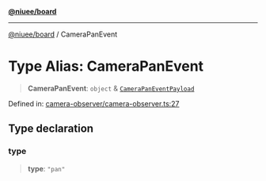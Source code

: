 [**@niuee/board**](../README.md)

***

[@niuee/board](../globals.md) / CameraPanEvent

# Type Alias: CameraPanEvent

> **CameraPanEvent**: `object` & [`CameraPanEventPayload`](CameraPanEventPayload.md)

Defined in: [camera-observer/camera-observer.ts:27](https://github.com/niuee/board/blob/d74620e4e63da3004adfc7105b7f1136fce9577c/src/camera-observer/camera-observer.ts#L27)

## Type declaration

### type

> **type**: `"pan"`

